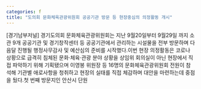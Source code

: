 ```yaml
---
categories: f
title: "도의회 문화체육관광위원회 공공기관 방문 등 현장중심의 의정활동 개시"
---
```

[경기남부저널] 경기도의회 문화체육관광위원회는 지난 9월20일부터 9월29일 까지 소관 9개 공공기관 및 경기창작센터 등 공공기관에서 관리하는 시설물을 전부 방문하며 다음달 진행될 행정사무감사 및 예산심의 준비를 시작했다.이번 현장 의정활동은 코로나 상황으로 급격히 침체된 문화·체육·관광 분야 상황을 상임위 회의실이 아닌 현장에서 직접 파악하기 위해 기획됐으며 이영봉 위원장 등 16명의 문화체육관광위원회 전원이 참석해 기관별 애로사항을 청취하고 현장의 실태를 직접 체감하며 대안을 마련하는데 중점을 뒀다.첫 번째 방문지인 안산시 단원